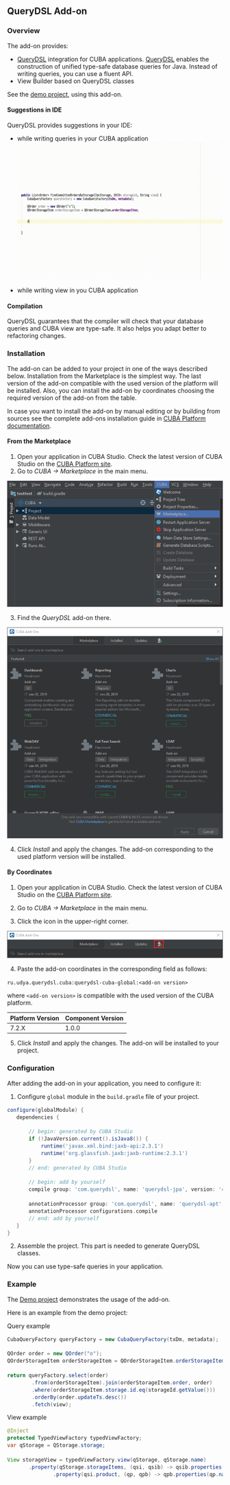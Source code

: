 ## QueryDSL Add-on

### Overview

The add-on provides:
- [QueryDSL](http://www.querydsl.com/) integration for CUBA applications. [QueryDSL](http://www.querydsl.com/) enables the construction of unified type-safe database queries for Java. Instead of writing queries, you can use a fluent API.
- View Builder based on QueryDSL classes

See the [demo project](https://github.com/ikuchmin/querydsl-shop), using this add-on.

#### Suggestions in IDE

QueryDSL provides suggestions in your IDE:

- while writing queries in your CUBA application
  ![Alt Text](doc/query_dsl_support.gif)

- while writing view in you CUBA application

#### Compilation

QueryDSL guarantees that the compiler will check that your database queries and CUBA view are type-safe. It also helps you adapt better to refactoring changes.


### Installation

The add-on can be added to your project in one of the ways described below. Installation from the Marketplace is the simplest way. The last version of the add-on compatible with the used version of the platform will be installed.
Also, you can install the add-on by coordinates choosing the required version of the add-on from the table.

In case you want to install the add-on by manual editing or by building from sources see the complete add-ons installation guide in [CUBA Platform documentation](https://doc.cuba-platform.com/manual-latest/manual.html#app_components_usage).

#### From the Marketplace

1. Open your application in CUBA Studio. Check the latest version of CUBA Studio on the [CUBA Platform site](https://www.cuba-platform.com/download/previous-studio/).
2. Go to *CUBA -> Marketplace* in the main menu.

 ![marketplace](img/marketplace.png)

3. Find the *QueryDSL* add-on there.

 ![addons](img/addons.png)

4. Click *Install* and apply the changes. The add-on corresponding to the used platform version will be installed.

#### By Сoordinates

1. Open your application in CUBA Studio. Check the latest version of CUBA Studio on the [CUBA Platform site](https://www.cuba-platform.com/download/previous-studio/).

2. Go to *CUBA -> Marketplace* in the main menu.

3. Click the icon in the upper-right corner.

 ![by-coordinates](img/by-coordinates.png)

4. Paste the add-on coordinates in the corresponding field as follows:

 `ru.udya.querydsl.cuba:querydsl-cuba-global:<add-on version>`

 where `<add-on version>` is compatible with the used version of the CUBA platform.

 | Platform Version | Component Version |
|-------------------|-------------------|
| 7.2.X             | 1.0.0             |

5. Click *Install* and apply the changes. The add-on will be installed to your project.

### Configuration

After adding the add-on in your application, you need to configure it:

1. Configure `global` module in the `build.gradle` file of your project.

 ```groovy
configure(globalModule) {
    dependencies {
    
        // begin: generated by CUBA Studio
        if (!JavaVersion.current().isJava8()) {
            runtime('javax.xml.bind:jaxb-api:2.3.1')
            runtime('org.glassfish.jaxb:jaxb-runtime:2.3.1')
        }
        // end: generated by CUBA Studio

        // begin: add by yourself
        compile group: 'com.querydsl', name: 'querydsl-jpa', version: '4.1.4'

        annotationProcessor group: 'com.querydsl', name: 'querydsl-apt', version: '4.1.4', classifier: 'jpa'
        annotationProcessor configurations.compile
        // end: add by yourself
    }
} 
```

2. Assemble the project. This part is needed to generate QueryDSL classes.

Now you can use type-safe queries in your application.

### Example

The [Demo project](https://github.com/ikuchmin/querydsl-shop) demonstrates the usage of the add-on.

Here is an example from the demo project:

Query example
```java
CubaQueryFactory queryFactory = new CubaQueryFactory(txDm, metadata);

QOrder order = new QOrder("o");
QOrderStorageItem orderStorageItem = QOrderStorageItem.orderStorageItem;

return queryFactory.select(order)
        .from(orderStorageItem).join(orderStorageItem.order, order)
        .where(orderStorageItem.storage.id.eq(storageId.getValue()))
        .orderBy(order.updateTs.desc())
        .fetch(view);
```

View example
```java
@Inject
protected TypedViewFactory typedViewFactory;
var qStorage = QStorage.storage;

View storageView = typedViewFactory.view(qStorage, qStorage.name)
       .property(qStorage.storageItems, (qsi, qsib) -> qsib.properties(qsi.count)
               .property(qsi.product, (qp, qpb) -> qpb.properties(qp.name))).build();

```

